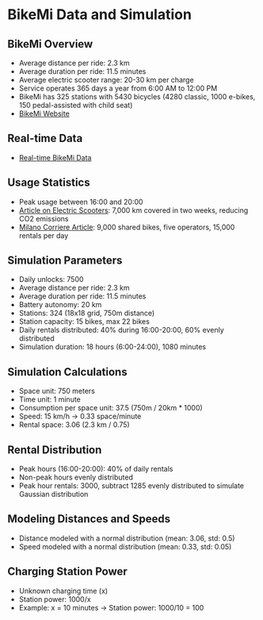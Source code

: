 # BikeMi Data and Simulation

## BikeMi Overview
- Average distance per ride: 2.3 km
- Average duration per ride: 11.5 minutes
- Average electric scooter range: 20-30 km per charge
- Service operates 365 days a year from 6:00 AM to 12:00 PM
- BikeMi has 325 stations with 5430 bicycles (4280 classic, 1000 e-bikes, 150 pedal-assisted with child seat)
- [BikeMi Website](https://bikemi.com/)

## Real-time Data
- [Real-time BikeMi Data](https://bikemi.com/dati-aperti/tempo-reale)

## Usage Statistics
- Peak usage between 16:00 and 20:00
- [Article on Electric Scooters](https://www.brindisioggi.it/monopattini-elettrici-in-due-settimane-percorsi-7mila-chilometri-una-tonnellata-in-meno-di-co2/): 7,000 km covered in two weeks, reducing CO2 emissions
- [Milano Corriere Article](https://milano.corriere.it/notizie/cronaca/23_marzo_30/bici-elettriche-in-sharing-a-milano-istruzioni-per-l-uso-prezzi-sconti-app-parcheggi-e-optional-7ac31d5c-1dc5-49af-a353-f8eabe758xlk.shtml): 9,000 shared bikes, five operators, 15,000 rentals per day

## Simulation Parameters
- Daily unlocks: 7500
- Average distance per ride: 2.3 km
- Average duration per ride: 11.5 minutes
- Battery autonomy: 20 km
- Stations: 324 (18x18 grid, 750m distance)
- Station capacity: 15 bikes, max 22 bikes
- Daily rentals distributed: 40% during 16:00-20:00, 60% evenly distributed
- Simulation duration: 18 hours (6:00-24:00), 1080 minutes

## Simulation Calculations
- Space unit: 750 meters
- Time unit: 1 minute
- Consumption per space unit: 37.5 (750m / 20km * 1000)
- Speed: 15 km/h -> 0.33 space/minute
- Rental space: 3.06 (2.3 km / 0.75)

## Rental Distribution
- Peak hours (16:00-20:00): 40% of daily rentals
- Non-peak hours evenly distributed
- Peak hour rentals: 3000, subtract 1285 evenly distributed to simulate Gaussian distribution

## Modeling Distances and Speeds
- Distance modeled with a normal distribution (mean: 3.06, std: 0.5)
- Speed modeled with a normal distribution (mean: 0.33, std: 0.05)

## Charging Station Power
- Unknown charging time (x)
- Station power: 1000/x
- Example: x = 10 minutes -> Station power: 1000/10 = 100